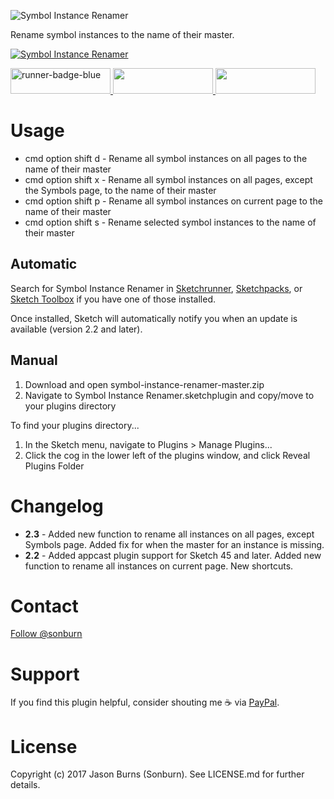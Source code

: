 ![Symbol Instance Renamer](https://raw.githubusercontent.com/sonburn/symbol-instance-renamer/master/logo.png)

Rename symbol instances to the name of their master.

[![Symbol Instance Renamer](https://img.youtube.com/vi/_L7E0B3y9d0/0.jpg)](https://www.youtube.com/watch?v=_L7E0B3y9d0)

<a href="http://bit.ly/SketchRunnerWebsite">
	<img width="160" height="41" src="http://bit.ly/RunnerBadgeBlue" alt="runner-badge-blue">
</a>

<a href="https://sketchpacks.com/sonburn/symbol-instance-renamer/install">
	<img width="160" height="41" src="http://sketchpacks-com.s3.amazonaws.com/assets/badges/sketchpacks-badge-install.png" >
</a>

<a href="https://www.paypal.me/sonburn">
	<img width="160" height="41" src="https://raw.githubusercontent.com/DWilliames/PDF-export-sketch-plugin/master/images/paypal-badge.png">
</a>

# Usage

* cmd option shift d - Rename all symbol instances on all pages to the name of their master
* cmd option shift x - Rename all symbol instances on all pages, except the Symbols page, to the name of their master
* cmd option shift p - Rename all symbol instances on current page to the name of their master
* cmd option shift s - Rename selected symbol instances to the name of their master

## Automatic
Search for Symbol Instance Renamer in [Sketchrunner](http://sketchrunner.com/), [Sketchpacks](https://sketchpacks.com/), or [Sketch Toolbox](http://sketchtoolbox.com/) if you have one of those installed.

Once installed, Sketch will automatically notify you when an update is available (version 2.2 and later).

## Manual

1. Download and open symbol-instance-renamer-master.zip
2. Navigate to Symbol Instance Renamer.sketchplugin and copy/move to your plugins directory

To find your plugins directory...

1. In the Sketch menu, navigate to Plugins > Manage Plugins...
2. Click the cog in the lower left of the plugins window, and click Reveal Plugins Folder

# Changelog

* **2.3** - Added new function to rename all instances on all pages, except Symbols page. Added fix for when the master for an instance is missing.
* **2.2** - Added appcast plugin support for Sketch 45 and later. Added new function to rename all instances on current page. New shortcuts.

# Contact

<a class="twitter-follow-button" href="https://twitter.com/sonburn">Follow @sonburn</a>

# Support

If you find this plugin helpful, consider shouting me ☕️ via <a href="https://www.paypal.me/sonburn">PayPal</a>.

# License

Copyright (c) 2017 Jason Burns (Sonburn). See LICENSE.md for further details.
